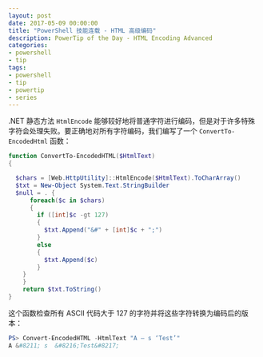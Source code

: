 ```yaml
---
layout: post
date: 2017-05-09 00:00:00
title: "PowerShell 技能连载 - HTML 高级编码"
description: PowerTip of the Day - HTML Encoding Advanced
categories:
- powershell
- tip
tags:
- powershell
- tip
- powertip
- series
---
```

.NET 静态方法 `HtmlEncode` 能够较好地将普通字符进行编码，但是对于许多特殊字符会处理失败。要正确地对所有字符编码，我们编写了一个 `ConvertTo-EncodedHtml` 函数：

```powershell
function ConvertTo-EncodedHTML($HtmlText)
{

  $chars = [Web.HttpUtility]::HtmlEncode($HtmlText).ToCharArray()
  $txt = New-Object System.Text.StringBuilder
  $null = . {
      foreach($c in $chars)
      {
        if ([int]$c -gt 127)
        {
          $txt.Append("&#" + [int]$c + ";")
        }
        else
        {
          $txt.Append($c)
        }
    }
    }
    return $txt.ToString()
}
```

这个函数检查所有 ASCII 代码大于 127 的字符并将这些字符转换为编码后的版本：

```powershell
PS> Convert-EncodedHTML -HtmlText "A – s ‘Test’"
A &#8211; s  &#8216;Test&#8217;
```

<!--本文国际来源：[HTML Encoding Advanced](http://community.idera.com/powershell/powertips/b/tips/posts/html-encoding-advanced)-->
